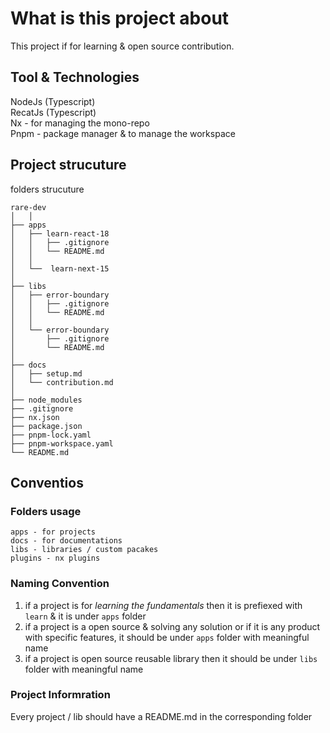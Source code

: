 # What is this project about
This project if for learning & open source contribution.  

## Tool & Technologies
NodeJs (Typescript)     
RecatJs (Typescript)  
Nx                      - for managing the mono-repo     
Pnpm                    - package manager & to manage the workspace  

## Project strucuture
folders strucuture
```
rare-dev
│   │ 
├── apps
│   ├── learn-react-18
│   │   ├── .gitignore
│   │   └── README.md
│   │
│   └──  learn-next-15
│   
├── libs
│   ├── error-boundary
│   │   ├── .gitignore
│   │   └── README.md
│   │
│   └── error-boundary
│       ├── .gitignore
│       └── README.md
│   
├── docs
│   ├── setup.md
│   └── contribution.md
│   
├── node_modules
├── .gitignore
├── nx.json
├── package.json
├── pnpm-lock.yaml
├── pnpm-workspace.yaml
└── README.md

``` 


## Conventios

### Folders usage
```
apps - for projects
docs - for documentations
libs - libraries / custom pacakes
plugins - nx plugins
```

### Naming Convention
1. if a project is for *learning the fundamentals* then it is prefiexed with ```learn``` & it is under ```apps``` folder
2. if a project is a open source & solving any solution or if it is any product with specific features, it should be under ```apps``` folder with meaningful name
3. if a project is open source reusable library then it should be under ```libs``` folder with meaningful name

### Project Informration
Every project / lib should have a README.md in the corresponding folder



